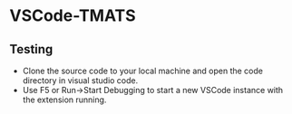 # VSCode-TMATS

## Testing
* Clone the source code to your local machine and open the code directory in visual studio code.
* Use F5 or Run->Start Debugging to start a new VSCode instance with the extension running.
